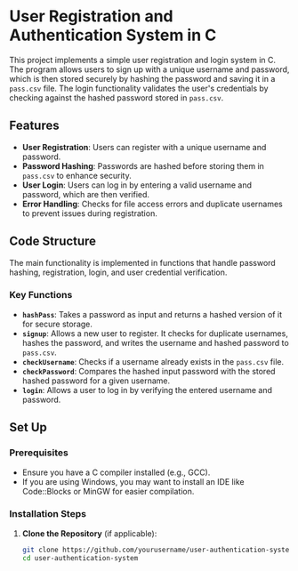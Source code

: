 # User Registration and Authentication System in C

This project implements a simple user registration and login system in C. The program allows users to sign up with a unique username and password, which is then stored securely by hashing the password and saving it in a `pass.csv` file. The login functionality validates the user's credentials by checking against the hashed password stored in `pass.csv`.

## Features

- **User Registration**: Users can register with a unique username and password.
- **Password Hashing**: Passwords are hashed before storing them in `pass.csv` to enhance security.
- **User Login**: Users can log in by entering a valid username and password, which are then verified.
- **Error Handling**: Checks for file access errors and duplicate usernames to prevent issues during registration.

## Code Structure

The main functionality is implemented in functions that handle password hashing, registration, login, and user credential verification.

### Key Functions

- **`hashPass`**: Takes a password as input and returns a hashed version of it for secure storage.
- **`signup`**: Allows a new user to register. It checks for duplicate usernames, hashes the password, and writes the username and hashed password to `pass.csv`.
- **`checkUsername`**: Checks if a username already exists in the `pass.csv` file.
- **`checkPassword`**: Compares the hashed input password with the stored hashed password for a given username.
- **`login`**: Allows a user to log in by verifying the entered username and password.



## Set Up

### Prerequisites

- Ensure you have a C compiler installed (e.g., GCC).
- If you are using Windows, you may want to install an IDE like Code::Blocks or MinGW for easier compilation.

### Installation Steps

1. **Clone the Repository** (if applicable):
   ```bash
   git clone https://github.com/yourusername/user-authentication-system.git
   cd user-authentication-system

